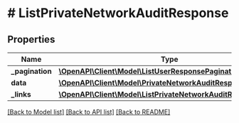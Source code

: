 # # ListPrivateNetworkAuditResponse

## Properties

Name | Type | Description | Notes
------------ | ------------- | ------------- | -------------
**_pagination** | [**\OpenAPI\Client\Model\ListUserResponsePagination**](ListUserResponsePagination.md) |  |
**data** | [**\OpenAPI\Client\Model\PrivateNetworkAuditResponse[]**](PrivateNetworkAuditResponse.md) |  |
**_links** | [**\OpenAPI\Client\Model\ListPrivateNetworkAuditResponseLinks**](ListPrivateNetworkAuditResponseLinks.md) |  |

[[Back to Model list]](../../README.md#models) [[Back to API list]](../../README.md#endpoints) [[Back to README]](../../README.md)
